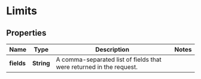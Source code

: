 
# Limits

## Properties
Name | Type | Description | Notes
------------ | ------------- | ------------- | -------------
**fields** | **String** | A comma-separated list of fields that were returned in the request. | 




